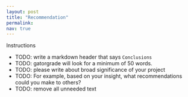 ```yaml
---
layout: post
title: "Recommendation"
permalink:
nav: true
---
```


Instructions

- TODO: write a markdown header that says `Conclusions`
- TODO: gatorgrade will look for a minimum of 50 words.
- TODO: please write about broad significance of your project
- TODO: For example, based on your insight, what recommendations
  could you make to others?
- TODO: remove all unneeded text
